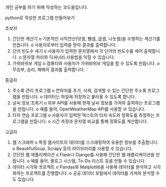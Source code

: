 개인 공부를 하기 위해 작성하는 코드들입니다.

python로 작성한 프로그램 만들어보기

초보자
1.	간단한 계산기
o	기본적인 사칙연산(덧셈, 뺄셈, 곱셈, 나눗셈)을 수행하는 계산기를 만듭니다.
o	사용자로부터 입력을 받아 결과를 출력합니다.
2.	단어 빈도수 세기
o	사용자가 입력한 문자열에서 각 단어의 빈도수를 세어 출력합니다.
o	문자열 처리와 딕셔너리 사용법을 익힐 수 있습니다.
3.	가위바위보 게임
o	컴퓨터와 사용자가 가위바위보 게임을 할 수 있도록 만듭니다.
o	무승부, 승리, 패배의 결과를 출력합니다.

중급자
1.	주소록 관리 프로그램
o	연락처를 추가, 삭제, 검색할 수 있는 간단한 주소록 프로그램을 만듭니다.
o	데이터는 파일에 저장하고 불러올 수 있도록 합니다.
2.	날씨 정보 조회기
o	외부 API를 사용해 현재 날씨 정보를 가져와 출력하는 프로그램을 만듭니다.
o	예를 들어, OpenWeatherMap API를 사용할 수 있습니다.
3.	타자 연습 프로그램
o	사용자가 입력한 텍스트의 타자 속도와 정확도를 측정하는 프로그램을 만듭니다.
o	시간 측정과 문자열 비교를 통해 정확도를 계산합니다.

고급자
1.	웹 스크래퍼
o	특정 웹사이트의 데이터를 스크래핑하여 유용한 정보를 추출합니다.
o	BeautifulSoup, Scrapy 등의 라이브러리를 사용할 수 있습니다.
2.	간단한 웹 애플리케이션
o	Flask나 Django를 사용해 간단한 웹 애플리케이션을 만듭니다.
o	예를 들어, 블로그 시스템, To-Do 리스트 등을 만들 수 있습니다.
3.	데이터 시각화 프로젝트
o	Pandas와 Matplotlib을 사용해 데이터를 분석하고 시각화하는 프로젝트를 진행합니다.
o	공공 데이터 포털에서 데이터를 가져와 분석할 수도 있습니다.
